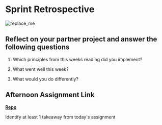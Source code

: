 # Sprint Retrospective

![replace_me](https://codeworks.blob.core.windows.net/public/assets/img/illustrations/placeholder.svg)

## Reflect on your partner project and answer the following questions

1. Which principles from this weeks reading did you implement?
  
2. What went well this week?

3. What would you do differently?

## Afternoon Assignment Link

**[Repo](https://github.com/maxbennett0/<ASSIGNMENT_REPO>)**

Identify at least 1 takeaway from today's assignment
